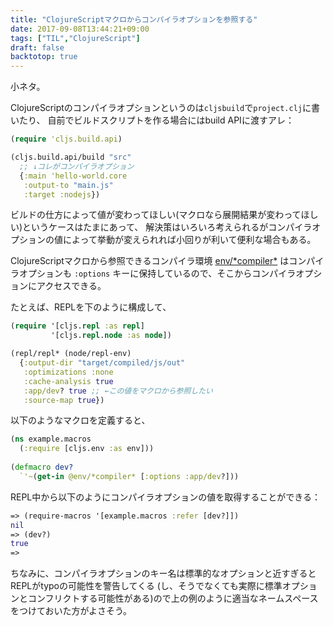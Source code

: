 ```yaml
---
title: "ClojureScriptマクロからコンパイラオプションを参照する"
date: 2017-09-08T13:44:21+09:00
tags: ["TIL","ClojureScript"]
draft: false
backtotop: true
---
```


小ネタ。

ClojureScriptのコンパイラオプションというのは`cljsbuild`で`project.clj`に書いたり、
自前でビルドスクリプトを作る場合にはbuild APIに渡すアレ：

<!--more-->

```clj
(require 'cljs.build.api)

(cljs.build.api/build "src"
  ;; ↓コレがコンパイラオプション
  {:main 'hello-world.core
   :output-to "main.js"
   :target :nodejs})
```

ビルドの仕方によって値が変わってほしい(マクロなら展開結果が変わってほしい)というケースはたまにあって、
解決策はいろいろ考えられるがコンパイラオプションの値によって挙動が変えられれば小回りが利いて便利な場合もある。

ClojureScriptマクロから参照できるコンパイラ環境 [env/\*compiler\*](https://github.com/athos/TIL/blob/master/clojure/various-enviroments-in-clojurescript-compiler.md#envcompiler)
はコンパイラオプションも `:options` キーに保持しているので、そこからコンパイラオプションにアクセスできる。

たとえば、REPLを下のように構成して、

```clj
(require '[cljs.repl :as repl]
         '[cljs.repl.node :as node])

(repl/repl* (node/repl-env)
  {:output-dir "target/compiled/js/out"
   :optimizations :none
   :cache-analysis true
   :app/dev? true ;; ←この値をマクロから参照したい
   :source-map true})
```

以下のようなマクロを定義すると、

```clj
(ns example.macros
  (:require [cljs.env :as env]))
  
(defmacro dev?
  `'~(get-in @env/*compiler* [:options :app/dev?]))
```

REPL中から以下のようにコンパイラオプションの値を取得することができる：

```clj
=> (require-macros '[example.macros :refer [dev?]])
nil
=> (dev?)
true
=>
```

ちなみに、コンパイラオプションのキー名は標準的なオプションと近すぎるとREPLがtypoの可能性を警告してくる
(し、そうでなくても実際に標準オプションとコンフリクトする可能性がある)ので上の例のように適当なネームスペースをつけておいた方がよさそう。
